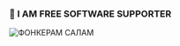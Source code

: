 ### 👋 I AM FREE SOFTWARE SUPPORTER
![ФОНКЕРАМ САЛАМ](https://github.com/TimurC1/TimurC1/blob/main/phonkeramsalamostalnimnezaviduyu.gif?raw=true)
<!--
**TimurC1/TimurC1** is a ✨ _special_ ✨ repository because its `README.md` (this file) appears on your GitHub profile.

Here are some ideas to get you started:

- 🔭 I’m currently working on ...
- 🌱 I’m currently learning ...
- 👯 I’m looking to collaborate on ...
- 🤔 I’m looking for help with ...
- 💬 Ask me about ...
- 📫 How to reach me: ...
- 😄 Pronouns: ...
- ⚡ Fun fact: ...
-->
